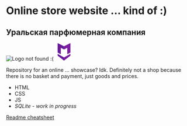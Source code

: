 # Online store website ... kind of :)

## Уральская парфюмерная компания

![Logo not found :(](https://github.com/Vsevalot/awesome-website/tree/master/images/logo.png 'Здесь будет логотип "Уральская парфюмерная компания"')
![alt text](https://github.com/adam-p/markdown-here/raw/master/src/common/images/icon48.png "Logo Title Text 1")

Repository for an online ... showcase? Idk.
Definitely not a shop because there is no basket and payment, just goods and prices.

- HTML
- CSS
- JS
- _SQLite - work in progress_

[Readme cheatsheet](https://github.com/adam-p/markdown-here/wiki/Markdown-Cheatsheet)
